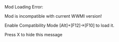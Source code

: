 


Mod Loading Error:

Mod is incompatible with current WWMI version!

Enable Compatibility Mode [Alt]+[F12]->[F10] to load it.

Press X to hide this message